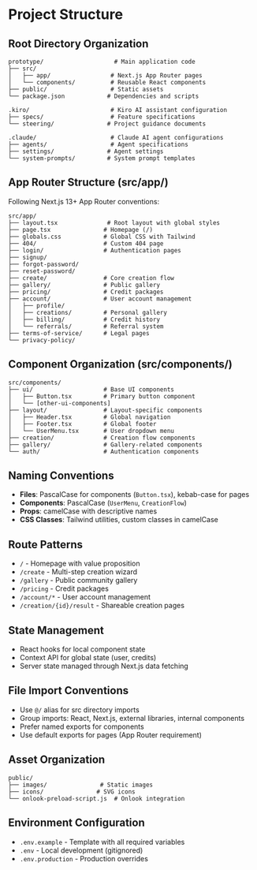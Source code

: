 # Project Structure

## Root Directory Organization
```
prototype/                    # Main application code
├── src/
│   ├── app/                 # Next.js App Router pages
│   └── components/          # Reusable React components
├── public/                  # Static assets
└── package.json            # Dependencies and scripts

.kiro/                       # Kiro AI assistant configuration
├── specs/                   # Feature specifications
└── steering/               # Project guidance documents

.claude/                     # Claude AI agent configurations
├── agents/                  # Agent specifications
├── settings/               # Agent settings
└── system-prompts/         # System prompt templates
```

## App Router Structure (src/app/)
Following Next.js 13+ App Router conventions:

```
src/app/
├── layout.tsx              # Root layout with global styles
├── page.tsx               # Homepage (/)
├── globals.css            # Global CSS with Tailwind
├── 404/                   # Custom 404 page
├── login/                 # Authentication pages
├── signup/
├── forgot-password/
├── reset-password/
├── create/                # Core creation flow
├── gallery/               # Public gallery
├── pricing/               # Credit packages
├── account/               # User account management
│   ├── profile/
│   ├── creations/         # Personal gallery
│   ├── billing/           # Credit history
│   └── referrals/         # Referral system
├── terms-of-service/      # Legal pages
└── privacy-policy/
```

## Component Organization (src/components/)
```
src/components/
├── ui/                    # Base UI components
│   ├── Button.tsx         # Primary button component
│   └── [other-ui-components]
├── layout/                # Layout-specific components
│   ├── Header.tsx         # Global navigation
│   ├── Footer.tsx         # Global footer
│   └── UserMenu.tsx       # User dropdown menu
├── creation/              # Creation flow components
├── gallery/               # Gallery-related components
└── auth/                  # Authentication components
```

## Naming Conventions
- **Files**: PascalCase for components (`Button.tsx`), kebab-case for pages
- **Components**: PascalCase (`UserMenu`, `CreationFlow`)
- **Props**: camelCase with descriptive names
- **CSS Classes**: Tailwind utilities, custom classes in camelCase

## Route Patterns
- `/` - Homepage with value proposition
- `/create` - Multi-step creation wizard
- `/gallery` - Public community gallery
- `/pricing` - Credit packages
- `/account/*` - User account management
- `/creation/{id}/result` - Shareable creation pages

## State Management
- React hooks for local component state
- Context API for global state (user, credits)
- Server state managed through Next.js data fetching

## File Import Conventions
- Use `@/` alias for src directory imports
- Group imports: React, Next.js, external libraries, internal components
- Prefer named exports for components
- Use default exports for pages (App Router requirement)

## Asset Organization
```
public/
├── images/               # Static images
├── icons/               # SVG icons
└── onlook-preload-script.js  # Onlook integration
```

## Environment Configuration
- `.env.example` - Template with all required variables
- `.env` - Local development (gitignored)
- `.env.production` - Production overrides